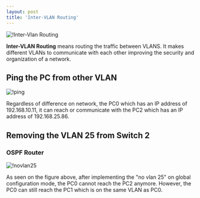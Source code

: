 ```yaml
---
layout: post
title: 'Inter-VLAN Routing'
---
```


![!Inter-Vlan Routing](https://raw.githubusercontent.com/fidelis24/img/master/2025-01-22-InterVlan.png)


**Inter-VLAN Routing**   means routing the traffic between VLANS. It makes different VLANs to communicate with each other improving the security and organization of a network.
  

## Ping the PC from other VLAN 
  
![!ping](https://raw.githubusercontent.com/fidelis24/img/master/pingfrompc0-topc2.png)  

Regardless of difference on network, the PC0 which has an IP address of 192.168.10.11, it can reach or communicate with the PC2 which has an IP address of 192.168.25.86.
  

## Removing the VLAN 25 from Switch 2  
  
### OSPF Router  
![!novlan25](https://raw.githubusercontent.com/fidelis24/img/master/novlan25.png)  
  
As seen on the figure above, after implementing the "no vlan 25" on global configuration mode, the PC0 cannot reach the PC2 anymore. However, the PC0 can still reach the PC1 which is on the same VLAN as PC0.

  
  